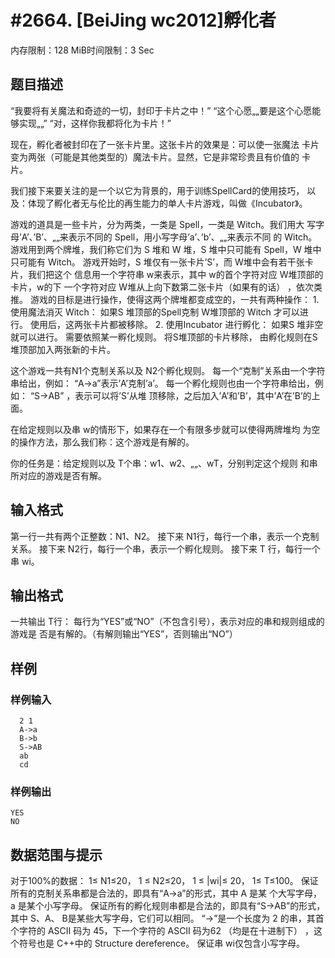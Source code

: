 # #2664. [BeiJing wc2012]孵化者 

内存限制：128 MiB时间限制：3 Sec

## 题目描述

&ldquo;我要将有关魔法和奇迹的一切，封印于卡片之中！&rdquo; 
&ldquo;这个心愿&bdquo;&bdquo;要是这个心愿能够实现&bdquo;&bdquo;&rdquo; 
&ldquo;对，这样你我都将化为卡片！&rdquo; 
 
现在，孵化者被封印在了一张卡片里。这张卡片的效果是：可以使一张魔法
卡片变为两张（可能是其他类型的）魔法卡片。显然，它是非常珍贵且有价值的
卡片。 
 
我们接下来要关注的是一个以它为背景的，用于训练SpellCard的使用技巧，
以及：体现了孵化者无与伦比的再生能力的单人卡片游戏，叫做《Incubator》。 
 
游戏的道具是一些卡片，分为两类，一类是 Spell，一类是 Witch。我们用大
写字母&rsquo;A&rsquo;、&rsquo;B&rsquo;、&bdquo;&bdquo;来表示不同的 Spell，用小写字母&rsquo;a&rsquo;、&rsquo;b&rsquo;、&bdquo;&bdquo;来表示不同
的 Witch。 
  游戏用到两个牌堆，我们称它们为 S 堆和 W 堆，S 堆中只可能有 Spell，W
堆中只可能有 Witch。 
  游戏开始时，S 堆仅有一张卡片&rsquo;S&rsquo;，而 W堆中会有若干张卡片，我们把这个
信息用一个字符串 w来表示，其中 w的首个字符对应 W堆顶部的卡片，w的下
一个字符对应 W堆从上向下数第二张卡片（如果有的话） ，依次类推。 
  游戏的目标是进行操作，使得这两个牌堆都变成空的，一共有两种操作： 
    1. 使用魔法消灭 Witch： 
      如果S 堆顶部的Spell克制 W堆顶部的 Witch 才可以进行。 
      使用后，这两张卡片都被移除。 
    2. 使用Incubator 进行孵化： 
      如果S 堆非空就可以进行。 
      需要依照某一孵化规则。 
  将S堆顶部的卡片移除， 由孵化规则在S堆顶部加入两张新的卡片。 
   
  这个游戏一共有N1个克制关系以及 N2个孵化规则。 
每一个&ldquo;克制&rdquo;关系由一个字符串给出，例如： &ldquo;A->a&rdquo;表示&rsquo;A&rsquo;克制&rsquo;a&rsquo;。 
每一个孵化规则也由一个字符串给出，例如： &ldquo;S->AB&rdquo; ，表示可以将&rsquo;S&rsquo;从堆
顶移除，之后加入&rsquo;A&rsquo;和&rsquo;B&rsquo;，其中&rsquo;A&rsquo;在&rsquo;B&rsquo;的上面。 
 
在给定规则以及串 w的情形下，如果存在一个有限多步就可以使得两牌堆均
为空的操作方法，那么我们称：这个游戏是有解的。 
 
你的任务是：给定规则以及 T个串：w1、w2、&bdquo;&bdquo;、wT，分别判定这个规则
和串所对应的游戏是否有解。 

## 输入格式

第一行一共有两个正整数：N1、N2。 
接下来 N1行，每行一个串，表示一个克制关系。 
接下来 N2行，每行一个串，表示一个孵化规则。 
接下来 T 行，每行一个串 wi。 

## 输出格式


一共输出 T行： 
每行为&ldquo;YES&rdquo;或&ldquo;NO&rdquo;（不包含引号），表示对应的串和规则组成的游戏是
否是有解的。（有解则输出&ldquo;YES&rdquo;，否则输出&ldquo;NO&rdquo;） 

## 样例

### 样例输入

    
      2 1 
      A->a 
      B->b 
      S->AB 
      ab 
      cd 
    
    

### 样例输出

    
    YES 
    NO 
    
    
    

## 数据范围与提示

对于100%的数据： 1&le;  N1&le;20， 1 &le;  N2&le;20， 1 &le;  |wi|&le;  20， 1&le;  T&le;100。 
保证所有的克制关系串都是合法的，即具有&ldquo;A->a&rdquo;的形式，其中 A 是某
个大写字母，a 是某个小写字母。 
保证所有的孵化规则串都是合法的，即具有&ldquo;S->AB&rdquo;的形式，其中 S、A、
B是某些大写字母，它们可以相同。 
&ldquo;->&rdquo;是一个长度为 2 的串，其首个字符的 ASCII 码为 45，下一个字符的
ASCII 码为62 （均是在十进制下） ，这个符号也是 C++中的 Structure dereference。 
保证串 wi仅包含小写字母。 
